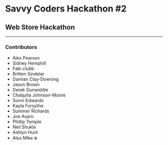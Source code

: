 # Savvy Coders Hackathon \#2
## Web Store Hackathon

---

### Contributors
+ Alex Pearson
+ Sidney Hemphill
+ Fabi clubb
+ Britten Sindelar
+ Damian Clay-Downing
+ Jason Brown
+ Derek Dunwiddie
+ Chaquita Johnson-Moore
+ Sonni Edwards
+ Kayla Forsythe
+ Summer Richards
+ Joe Asaro
+ Phillip Temple
+ Neil Shukla
+ Ashlyn Hunt
+ Also Mike :snowflake:
